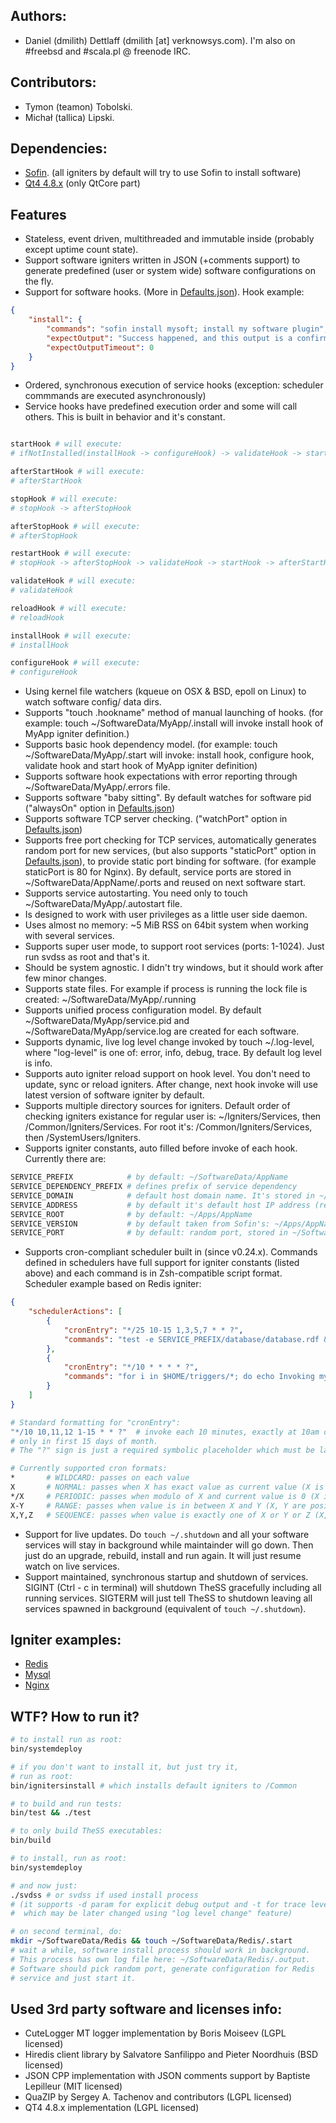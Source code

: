 
## Authors:
* Daniel (dmilith) Dettlaff (dmilith [at] verknowsys.com). I'm also on #freebsd and #scala.pl @ freenode IRC.


## Contributors:
* Tymon (teamon) Tobolski.
* Michał (tallica) Lipski.


## Dependencies:
* [Sofin](http://verknowsys.github.io/sofin). (all igniters by default will try to use Sofin to install software)
* [Qt4 4.8.x](http://qt-project.org/downloads) (only QtCore part)


## Features
* Stateless, event driven, multithreaded and immutable inside (probably except uptime count state).
* Support software igniters written in JSON (+comments support) to generate predefined (user or system wide) software configurations on the fly.
* Support for software hooks. (More in [Defaults.json](https://github.com/VerKnowSys/TheSS/blob/master/basesystem/universal/Default.json)). Hook example:

```json
{
    "install": {
        "commands": "sofin install mysoft; install my software plugin",
        "expectOutput": "Success happened, and this output is a confirmation",
        "expectOutputTimeout": 0
    }
}
```

* Ordered, synchronous execution of service hooks (exception: scheduler commmands are executed asynchronously)
* Service hooks have predefined execution order and some will call others. This is built in behavior and it's constant.

```sh

startHook # will execute:
# ifNotInstalled(installHook -> configureHook) -> validateHook -> startHook -> afterStartHook

afterStartHook # will execute:
# afterStartHook

stopHook # will execute:
# stopHook -> afterStopHook

afterStopHook # will execute:
# afterStopHook

restartHook # will execute:
# stopHook -> afterStopHook -> validateHook -> startHook -> afterStartHook

validateHook # will execute:
# validateHook

reloadHook # will execute:
# reloadHook

installHook # will execute:
# installHook

configureHook # will execute:
# configureHook

```

* Using kernel file watchers (kqueue on OSX & BSD, epoll on Linux) to watch software config/ data dirs.
* Supports "touch .hookname" method of manual launching of hooks. (for example: touch ~/SoftwareData/MyApp/.install will invoke install hook of MyApp igniter definition.)
* Supports basic hook dependency model. (for example: touch ~/SoftwareData/MyApp/.start will invoke: install hook, configure hook, validate hook and start hook of MyApp igniter definition)
* Supports software hook expectations with error reporting through ~/SoftwareData/MyApp/.errors file.
* Supports software "baby sitting". By default watches for software pid ("alwaysOn" option in [Defaults.json](https://github.com/VerKnowSys/TheSS/blob/master/basesystem/universal/Default.json))
* Supports software TCP server checking. ("watchPort" option in [Defaults.json](https://github.com/VerKnowSys/TheSS/blob/master/basesystem/universal/Default.json))
* Supports free port checking for TCP services, automatically generates random port for new services, (but also supports "staticPort" option in [Defaults.json](https://github.com/VerKnowSys/TheSS/blob/master/basesystem/universal/Default.json)), to provide static port binding for software. (for example staticPort is 80 for Nginx). By default, service ports are stored in ~/SoftwareData/AppName/.ports and reused on next software start.
* Supports service autostarting. You need only to touch ~/SoftwareData/MyApp/.autostart file.
* Is designed to work with user privileges as a little user side daemon.
* Uses almost no memory: ~5 MiB RSS on 64bit system when working with several services.
* Supports super user mode, to support root services (ports: 1-1024). Just run svdss as root and that's it.
* Should be system agnostic. I didn't try windows, but it should work after few minor changes.
* Supports state files. For example if process is running the lock file is created: ~/SoftwareData/MyApp/.running
* Supports unified process configuration model. By default ~/SoftwareData/MyApp/service.pid and ~/SoftwareData/MyApp/service.log are created for each software.
* Supports dynamic, live log level change invoked by touch ~/.log-level, where "log-level" is one of: error, info, debug, trace. By default log level is info.
* Supports auto igniter reload support on hook level. You don't need to update, sync or reload igniters. After change, next hook invoke will use latest version of software igniter by default.
* Supports multiple directory sources for igniters. Default order of checking igniters existance for regular user is: ~/Igniters/Services, then /Common/Igniters/Services. For root it's: /Common/Igniters/Services, then /SystemUsers/Igniters.
* Supports igniter constants, auto filled before invoke of each hook. Currently there are:

```sh
SERVICE_PREFIX            # by default: ~/SoftwareData/AppName
SERVICE_DEPENDENCY_PREFIX # defines prefix of service dependency
SERVICE_DOMAIN            # default host domain name. It's stored in ~/SoftwareData/AppName/.domain file by default.
SERVICE_ADDRESS           # by default it's default host IP address (resolved from SERVICE_DOMAIN)
SERVICE_ROOT              # by default: ~/Apps/AppName
SERVICE_VERSION           # by default taken from Sofin's: ~/Apps/AppName/appname.version
SERVICE_PORT              # by default: random port, stored in ~/SoftwareData/AppName/.ports
```

* Supports cron-compliant scheduler built in (since v0.24.x). Commands defined in schedulers have full support for igniter constants (listed above) and each command is in Zsh-compatible script format.
Scheduler example based on Redis igniter:

```json
{
    "schedulerActions": [
        {
            "cronEntry": "*/25 10-15 1,3,5,7 * * ?",
            "commands": "test -e SERVICE_PREFIX/database/database.rdf && cp SERVICE_PREFIX/database/database.rdf SERVICE_PREFIX/database/database.rdf-$(date +'%Y-%m-%d--%H%M').backup"
        },
        {
            "cronEntry": "*/10 * * * * ?",
            "commands": "for i in $HOME/triggers/*; do echo Invoking my magic trigger $i; echo $i; done"
        }
    ]
}
```

```sh
# Standard formatting for "cronEntry":
"*/10 10,11,12 1-15 * * ?"  # invoke each 10 minutes, exactly at 10am or 11am or 12am,
# only in first 15 days of month.
# The "?" sign is just a required symbolic placeholder which must be last character of each cron entry.

# Currently supported cron formats:
*       # WILDCARD: passes on each value
X       # NORMAL: passes when X has exact value as current value (X is a positive number)
*/X     # PERIODIC: passes when modulo of X and current value is 0 (X is a positive number)
X-Y     # RANGE: passes when value is in between X and Y (X, Y are positive numbers)
X,Y,Z   # SEQUENCE: passes when value is exactly one of X or Y or Z (X, Y, Z are positive numbers)

```

* Support for live updates. Do `touch ~/.shutdown` and all your software services will stay in background while maintainder will go down. Then just do an upgrade, rebuild, install and run again. It will just resume watch on live services.
* Support maintained, synchronous startup and shutdown of services. SIGINT (Ctrl - c in terminal) will shutdown TheSS gracefully including all running services. SIGTERM will just tell TheSS to shutdown leaving all services spawned in background (equivalent of `touch ~/.shutdown`).


## Igniter examples:
* [Redis](https://github.com/VerKnowSys/TheSS/blob/master/basesystem/universal/Services/Redis.json)
* [Mysql](https://github.com/VerKnowSys/TheSS/blob/master/basesystem/universal/Services/Mysql.json)
* [Nginx](https://github.com/VerKnowSys/TheSS/blob/master/basesystem/universal/RootServices/Coreginx.json)


## WTF? How to run it?

```sh
# to install run as root:
bin/systemdeploy

# if you don't want to install it, but just try it,
# run as root:
bin/ignitersinstall # which installs default igniters to /Common

# to build and run tests:
bin/test && ./test

# to only build TheSS executables:
bin/build

# to install, run as root:
bin/systemdeploy

# and now just:
./svdss # or svdss if used install process
# (it supports -d param for explicit debug output and -t for trace level output
#  which may be later changed using "log level change" feature)

# on second terminal, do:
mkdir ~/SoftwareData/Redis && touch ~/SoftwareData/Redis/.start
# wait a while, software install process should work in background.
# This process has own log file here: ~/SoftwareData/Redis/.output.
# Software should pick random port, generate configuration for Redis
# service and just start it.
```


## Used 3rd party software and licenses info:
* CuteLogger MT logger implementation by Boris Moiseev (LGPL licensed)
* Hiredis client library by Salvatore Sanfilippo and Pieter Noordhuis (BSD licensed)
* JSON CPP implementation with JSON comments support by Baptiste Lepilleur (MIT licensed)
* QuaZIP by Sergey A. Tachenov and contributors (LGPL licensed)
* QT4 4.8.x implementation (LGPL licensed)

